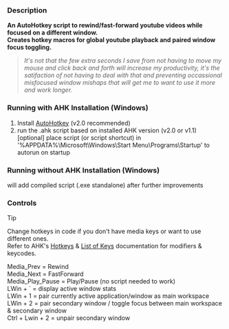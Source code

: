 ### Description
**An AutoHotkey script to rewind/fast-forward youtube videos while focused on a different window.** <br>
**Creates hotkey macros for global youtube playback and paired window focus toggling.**

> *It's not that the few extra seconds I save from not having to move my mouse and click back and forth will increase my productivity, it's the satifaction of not having to deal with 
that and preventing occassional misfocused window mishaps that will get me to want to use 
it more and work longer.*
### Running with AHK Installation (Windows)
1. Install [AutoHotkey](https://www.autohotkey.com/) (v2.0 recommended)<br>
2. run the .ahk script based on installed AHK version (v2.0 or v1.1)<br>
[optional] place script (or script shortcut) in '%APPDATA%\Microsoft\Windows\Start Menu\Programs\Startup' to autorun on startup
### Running without AHK Installation (Windows)
will add compiled script (.exe standalone) after further improvements
### Controls
> [!TIP]
> Change hotkeys in code if you don't have media keys or want to use different ones. <br>
Refer to AHK's [Hotkeys](https://www.autohotkey.com/docs/v1/Hotkeys.htm) & [List of Keys](https://www.autohotkey.com/docs/v1/KeyList.htm) documentation for modifiers & keycodes.

Media_Prev = Rewind <br>
Media_Next = FastForward <br>
Media_Play_Pause = Play/Pause (no script needed to work) <br>
LWin + ` = display active window stats <br>
LWin + 1 = pair currently active application/window as main workspace <br>
LWin + 2 = pair secondary window / toggle focus between main workspace & secondary window <br>
Ctrl + Lwin + 2 = unpair secondary window <br>

